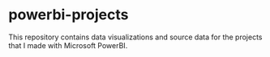# powerbi-projects
This repository contains data visualizations and source data for the projects that I made with Microsoft PowerBI.
